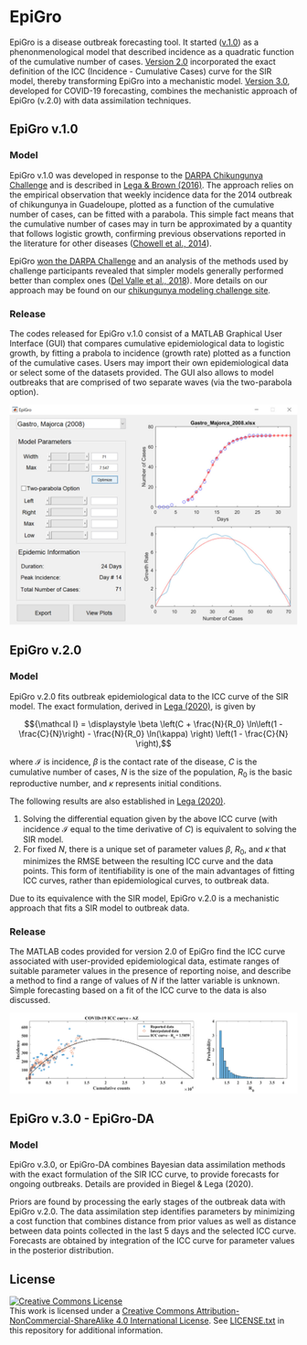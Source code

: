 # EpiGro

EpiGro is a disease outbreak forecasting tool. It started (<a href="#v1">v.1.0</a>) as a phenonmenological model that described incidence as a quadratic function of the cumulative number of cases. <a href="#v2">Version 2.0</a> incorporated the exact definition of the ICC (Incidence - Cumulative Cases) curve for the SIR model, thereby transforming EpiGro into a mechanistic model. <a href="#v3">Version 3.0</a>, developed for COVID-19 forecasting, combines the mechanistic approach of EpiGro (v.2.0) with data assimilation techniques.

## <a NAME=v1 />EpiGro v.1.0
### Model
EpiGro v.1.0 was developed in response to the <a href="https://www.innocentive.com/ar/challenge/9933617">DARPA Chikungunya Challenge</a> and is described in <a href="http://dx.doi.org/10.1016/j.epidem.2016.10.002">Lega \& Brown (2016)</a>. The approach relies on the empirical observation that weekly incidence data for the 2014 outbreak of chikungunya in Guadeloupe, plotted as a function of the cumulative number of cases, can be fitted with a parabola. This simple fact means that the cumulative number of cases may in turn be approximated by a quantity that follows logistic growth, confirming previous observations reported in the literature for other diseases (<a href="https://doi.org/10.1371/currents.outbreaks.b4690859d91684da963dc40e00f3da81">Chowell et al., 2014</a>).

EpiGro <a href="https://www.darpa.mil/news-events/2015-05-27">won the DARPA Challenge</a> and an analysis of the methods used by challenge participants revealed that simpler models generally performed better than complex ones (<a href="http://dx.doi.org/10.1186/s12879-018-3124-7">Del Valle et al., 2018</a>). More details on our approach may be found on our <a href="http://www.u.arizona.edu/~lega/CHIK_Site/CHIK_Challenge.html">chikungunya modeling challenge site</a>.

### Release
The codes released for EpiGro v.1.0 consist of a MATLAB Graphical User Interface (GUI) that compares cumulative epidemiological data to logistic growth, by fitting a prabola to incidence (growth rate) plotted as a function of the cumulative cases. Users may import their own epidemiological data or select some of the datasets provided. The GUI also allows to model outbreaks that are comprised of two separate waves (via the two-parabola option).

![EpiGro GUI](./EpiGro_GUI.jpg)

## <a NAME=v2 />EpiGro v.2.0
### Model
EpiGro v.2.0 fits outbreak epidemiological data to the ICC curve of the SIR model. The exact formulation, derived in <a href="http://arxiv.org/abs/2005.08134">Lega (2020)</a>, is given by

$${\mathcal I} = \displaystyle \beta \left(C + \frac{N}{R_0} \ln\left(1 - \frac{C}{N}\right) - \frac{N}{R_0} \ln(\kappa) \right) \left(1 - \frac{C}{N} \right),$$

where $\mathcal I$ is incidence, $\beta$ is the contact rate of the disease, $C$ is the cumulative number of cases, $N$ is the size of the population, $R_0$ is the basic reproductive number, and $\kappa$ represents initial conditions. 

The following results are also established in <a href="http://arxiv.org/abs/2005.08134">Lega (2020)</a>.

1. Solving the differential equation given by the above ICC curve (with incidence $\mathcal I$ equal to the time derivative of $C$) is equivalent to solving the SIR model.
2. For fixed $N$, there is a unique set of parameter values $\beta$, $R_0$, and $\kappa$ that minimizes the RMSE between the resulting ICC curve and the data points. This form of itentifiability is one of the main advantages of fitting ICC curves, rather than epidemiological curves, to outbreak data.

Due to its equivalence with the SIR model, EpiGro v.2.0 is a mechanistic approach that fits a SIR model to outbreak data.

### Release
The MATLAB codes provided for version 2.0 of EpiGro find the ICC curve associated with user-provided epidemiological data, estimate ranges of suitable parameter values in the presence of reporting noise, and describe a method to find a range of values of $N$ if the latter variable is unknown. Simple forecasting based on a fit of the ICC curve to the data is also discussed.

![ICC curve for the COVID-19 outbreak in Arizona](./EpiGro_v2.png)

## <a NAME=v3 />EpiGro v.3.0 - EpiGro-DA
### Model
EpiGro v.3.0, or EpiGro-DA combines Bayesian data assimilation methods with the exact formulation of the SIR ICC curve, to provide forecasts for ongoing outbreaks. Details are provided in Biegel \& Lega (2020).

Priors are found by processing the early stages of the outbreak data with EpiGro v.2.0. The data assimilation step identifies parameters by minimizing a cost function that combines distance from prior values as well as distance between data points collected in the last 5 days and the selected ICC curve. Forecasts are obtained by integration of the ICC curve for parameter values in the posterior distribution.

## License
<a rel="license" href="http://creativecommons.org/licenses/by-nc-sa/4.0/"><img alt="Creative Commons License" style="border-width:0" src="https://i.creativecommons.org/l/by-nc-sa/4.0/88x31.png" /></a><br />This work is licensed under a <a rel="license" href="http://creativecommons.org/licenses/by-nc-sa/4.0/">Creative Commons Attribution-NonCommercial-ShareAlike 4.0 International License</a>.
See <a href="../LICENSE.txt"> LICENSE.txt</a> in this repository for additional information.
